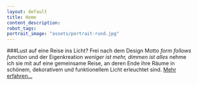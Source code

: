 ```yaml
---
layout: default
title: Home
content_description:
robot_tags:
portrait_image: "assets/portrait-rund.jpg"
---
```




###Lust auf eine Reise ins Licht?
Frei nach dem Design Motto *form follows function* und der Eigenkreation *weniger ist mehr, dimmen ist alles* nehme ich sie mit auf eine gemeinsame Reise, an deren Ende ihre Räume in schönem, dekorativem und funktionellem Licht erleuchtet sind.
[Mehr erfahren...](lichtplanung.html)
